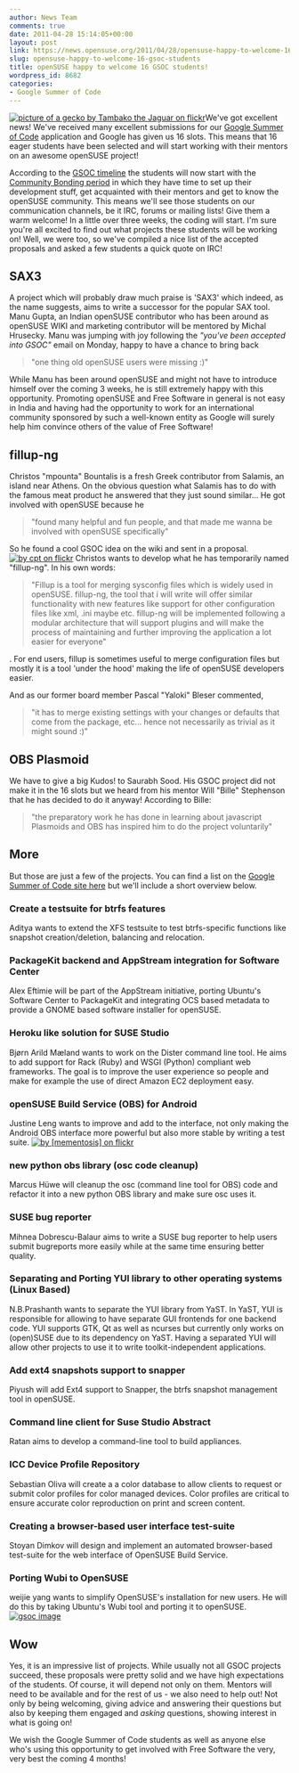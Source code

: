 ```yaml
---
author: News Team
comments: true
date: 2011-04-28 15:14:05+00:00
layout: post
link: https://news.opensuse.org/2011/04/28/opensuse-happy-to-welcome-16-gsoc-students/
slug: opensuse-happy-to-welcome-16-gsoc-students
title: openSUSE happy to welcome 16 GSOC students!
wordpress_id: 8682
categories:
- Google Summer of Code
---
```


[![picture of a gecko by Tambako the Jaguar on flickr](/wp-content/uploads/2011/04/Tambako-the-Jaguar.jpg)](http://news.opensuse.org/2011/04/28/opensuse-happy-to-welcome-16-gsoc-students/tambako-the-jaguar/)We've got excellent news! We've received many excellent submissions for our [Google Summer of Code](http://en.opensuse.org/openSUSE:GSOC_2011) application and Google has given us 16 slots. This means that 16 eager students have been selected and will start working with their mentors on an awesome openSUSE project!<!-- more -->

According to the [GSOC timeline](http://www.google-melange.com/document/show/gsoc_program/google/gsoc2011/timeline) the students will now start with the [Community Bonding period](http://googlesummerofcode.blogspot.com/2007/04/so-what-is-this-community-bonding-all.html) in which they have time to set up their development stuff, get acquainted with their mentors and get to know the openSUSE community. This means we'll see those students on our communication channels, be it IRC, forums or mailing lists! Give them a warm welcome!
In a little over three weeks, the coding will start. I'm sure you're all excited to find out what projects these students will be working on! Well, we were too, so we've compiled a nice list of the accepted proposals and asked a few students a quick quote on IRC!


## SAX3


A project which will probably draw much praise is 'SAX3' which indeed, as the name suggests, aims to write a successor for the popular SAX tool. Manu Gupta, an Indian openSUSE contributor who has been around as openSUSE WIKI and marketing contributor will be mentored by Michal Hrusecky. Manu was jumping with joy following the _"you've been accepted into GSOC"_ email on Monday, happy to have a chance to bring back


<blockquote>"one thing old openSUSE users were missing :)"</blockquote>


While Manu has been around openSUSE and might not have to introduce himself over the coming 3 weeks, he is still extremely happy with this opportunity. Promoting openSUSE and Free Software in general is not easy in India and having had the opportunity to work for an international community sponsored by such a well-known entity as Google will surely help him convince others of the value of Free Software!


## fillup-ng


Christos "mpounta" Bountalis is a fresh Greek contributor from Salamis, an island near Athens. On the obvious question what Salamis has to do with the famous meat product he answered that they just sound similar... He got involved with openSUSE because he


<blockquote>"found many helpful and fun people, and that made me wanna be involved with openSUSE specifically"</blockquote>


So he found a cool GSOC idea on the wiki and sent in a proposal.
[![by cpt<HUN> on flickr](/wp-content/uploads/2011/04/cptHUN.jpg)](http://news.opensuse.org/2011/04/28/opensuse-happy-to-welcome-16-gsoc-students/cpt/)
Christos wants to develop what he has temporarily named "fillup-ng". In his own words:


<blockquote>"Fillup is a tool for merging sysconfig files which is widely used in openSUSE. fillup-ng, the tool that i will write will offer similar functionality with new features like support for other configuration files like xml, .ini maybe etc. fillup-ng will be implemented following a modular architecture that will support plugins and will make the process of maintaining and further improving the application a lot easier for everyone"</blockquote>


. For end users, fillup is sometimes useful to merge configuration files but mostly it is a tool 'under the hood' making the life of openSUSE developers easier.

And as our former board member Pascal "Yaloki" Bleser commented,


<blockquote>"it has to merge existing settings with your changes or defaults that come from the package, etc... hence not necessarily as trivial as it might sound :)"</blockquote>




## OBS Plasmoid


We have to give a big Kudos! to Saurabh Sood. His GSOC project did not make it in the 16 slots but we heard from his mentor Will "Bille" Stephenson that he has decided to do it anyway! According to Bille:


<blockquote>"the preparatory work he has done in learning about javascript Plasmoids and OBS has inspired him to do the project voluntarily"</blockquote>




## More


But those are just a few of the projects. You can find a list on the [Google Summer of Code site here](http://www.google-melange.com/gsoc/projects/list/google/gsoc2011) but we'll include a short overview below.


### Create a testsuite for btrfs features


Aditya wants to extend the XFS testsuite to test btrfs-specific functions like snapshot creation/deletion, balancing and relocation.


### PackageKit backend and AppStream integration for Software Center


Alex Eftimie will be part of the AppStream initiative, porting Ubuntu's Software Center to PackageKit and integrating OCS based metadata to provide a GNOME based software installer for openSUSE.


### Heroku like solution for SUSE Studio


Bjørn Arild Mæland wants to work on the Dister command line tool. He aims to add support for Rack (Ruby) and WSGI (Python) compliant web frameworks. The goal is to improve the user experience so people and make for example the use of direct Amazon EC2 deployment easy.


### openSUSE Build Service (OBS) for Android


Justine Leng wants to improve and add to the interface, not only making the Android OBS interface more powerful but also more stable by writing a test suite.
[![by [mementosis] on flickr](/wp-content/uploads/2011/04/mementosis.jpg)](http://news.opensuse.org/2011/04/28/opensuse-happy-to-welcome-16-gsoc-students/mementosis/)


### new python obs library (osc code cleanup)


Marcus Hüwe will cleanup the osc (command line tool for OBS) code and refactor it into a new python OBS library and make sure osc uses it.


### SUSE bug reporter


Mihnea Dobrescu-Balaur aims to write a SUSE bug reporter to help users submit bugreports more easily while at the same time ensuring better quality.


### Separating and Porting YUI library to other operating systems (Linux Based)


N.B.Prashanth wants to separate the YUI library from YaST. In YaST, YUI is responsible for allowing to have separate GUI frontends for one backend code. YUI supports GTK, Qt as well as ncurses but currently only works on (open)SUSE due to its dependency on YaST. Having a separated YUI will allow other projects to use it to write toolkit-independent applications.


### Add ext4 snapshots support to snapper


Piyush will add Ext4 support to Snapper, the btrfs snapshot management tool in openSUSE.


### Command line client for Suse Studio Abstract


Ratan aims to develop a command-line tool to build appliances.


### ICC Device Profile Repository


Sebastian Oliva will create a a color database to allow clients to request or submit color profiles for color managed devices. Color profiles are critical to ensure accurate color reproduction on print and screen content.


### Creating a browser-based user interface test-suite


Stoyan Dimkov will design and implement an automated browser-based test-suite for the web interface of OpenSUSE Build Service.


### Porting Wubi to OpenSUSE


weijie yang wants to simplify OpenSUSE's installation for new users. He will do this by taking Ubuntu's Wubi tool and porting it to openSUSE.
[![gsoc image](/wp-content/uploads/2011/04/GSoC2011_300x200.png)](http://news.opensuse.org/2011/04/28/opensuse-happy-to-welcome-16-gsoc-students/gsoc2011_300x200-2/)


## Wow


Yes, it is an impressive list of projects. While usually not all GSOC projects succeed, these proposals were pretty solid and we have high expectations of the students. Of course, it will depend not only on them. Mentors will need to be available and for the rest of us - we also need to help out! Not only by being welcoming, giving advice and answering their questions but also by keeping them engaged and _asking_ questions, showing interest in what is going on!

We wish the Google Summer of Code students as well as anyone else who's using this opportunity to get involved with Free Software the very, very best the coming 4 months!
